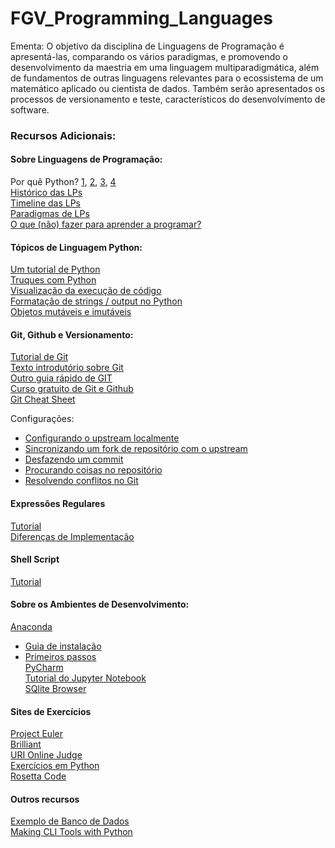 # FGV_Programming_Languages  

Ementa:
O objetivo da disciplina de Linguagens de Programação é apresentá-las, comparando os vários paradigmas, e promovendo o desenvolvimento da maestria em uma linguagem multiparadigmática, além de fundamentos de outras linguagens relevantes para o ecossistema de um matemático aplicado ou cientista de dados. Também serão apresentados os processos de versionamento e teste, característicos do desenvolvimento de software.

### Recursos Adicionais:

#### Sobre Linguagens de Programação: 

Por quê Python?  [1](https://www.tiobe.com/tiobe-index/), [2](https://spectrum.ieee.org/at-work/innovation/the-2018-top-programming-languages), [3](https://medium.freecodecamp.org/best-programming-languages-to-learn-in-2018-ultimate-guide-bfc93e615b35), [4](https://www.edureka.co/blog/python-interesting-facts-you-need-to-know/)  
[Histórico das LPs](https://en.wikipedia.org/wiki/History_of_programming_languages)  
[Timeline das LPs](https://en.wikipedia.org/wiki/Timeline_of_programming_languages)  
[Paradigmas de LPs](https://en.m.wikipedia.org/wiki/Programming_paradigm)  
[O que (não) fazer para aprender a programar?](https://medium.freecodecamp.org/learn-to-code-the-hard-way-65dece5b0005)  

#### Tópicos de Linguagem Python:
[Um tutorial de Python](https://python.swaroopch.com/)  
[Truques com Python](https://hackernoon.com/python-tricks-101-2836251922e0)  
[Visualização da execução de código](http://www.pythontutor.com/visualize.html#mode=edit)  
[Formatação de strings / output no Python](http://www.python-course.eu/python3_formatted_output.php)  
[Objetos mutáveis e imutáveis](https://www.pythonforthelab.com/blog/mutable-and-immutable-objects/)  

#### Git, Github e Versionamento:

[Tutorial de Git](https://git-scm.com/book/pt-br/v1/Primeiros-passos-No%C3%A7%C3%B5es-B%C3%A1sicas-de-Git)  
[Texto introdutório sobre Git](https://www.dadosaleatorios.com.br/post/introdu%C3%A7%C3%A3o-ao-git/)  
[Outro guia rápido de GIT](http://rogerdudler.github.io/git-guide/index.pt_BR.html)  
[Curso gratuito de Git e Github](https://www.udemy.com/git-e-github-para-iniciantes/)  
[Git Cheat Sheet](https://www.git-tower.com/blog/git-cheat-sheet/)  

Configurações:  
  + [Configurando o upstream localmente](https://help.github.com/articles/configuring-a-remote-for-a-fork/)  
  + [Sincronizando um fork de repositório com o upstream](https://help.github.com/articles/syncing-a-fork/)  
  + [Desfazendo um commit](https://blog.github.com/2015-06-08-how-to-undo-almost-anything-with-git/)  
  + [Procurando coisas no repositório](https://www.tygertec.com/find-stuff-git/)  
  + [Resolvendo conflitos no Git](https://stackoverflow.com/questions/161813/how-to-resolve-merge-conflicts-in-git)  

#### Expressões Regulares
[Tutorial](https://maykon-oliveira.github.io/regex-tutorial/)   
[Diferenças de Implementação](https://unix.stackexchange.com/questions/119905/why-does-my-regular-expression-work-in-x-but-not-in-y)  

#### Shell Script
[Tutorial](https://www.shellscript.sh/)  

#### Sobre os Ambientes de Desenvolvimento:

[Anaconda](https://www.anaconda.com/download/)
  + [Guia de instalação](https://paulovasconcellos.com.br/como-baixar-anaconda-31fd49c19bd8)  
  + [Primeiros passos](https://opensource.com/article/18/4/getting-started-anaconda-python)  
[PyCharm](https://www.jetbrains.com/pycharm/)  
[Tutorial do Jupyter Notebook](https://www.datacamp.com/community/tutorials/tutorial-jupyter-notebook)  
[SQlite Browser](http://sqlitebrowser.org/)  


#### Sites de Exercícios

[Project Euler](https://projecteuler.net/)  
[Brilliant](http://brilliant.org/)  
[URI Online Judge](https://www.urionlinejudge.com.br/judge/en/login)  
[Exercícios em Python](http://joaoventura.net/static/files/python_exercises_book.pdf)  
[Rosetta Code](http://www.rosettacode.org)

#### Outros recursos  

[Exemplo de Banco de Dados](https://github.com/datacharmer/test_db)  
[Making CLI Tools with Python](https://medium.com/dabbler-in-de-stress/make-linux-cli-tools-756f7f7f06b3)  

